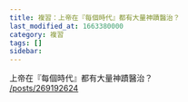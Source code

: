 ```yaml
---
title: 複習：上帝在『每個時代』都有大量神蹟醫治？
last_modified_at: 1663380000
category: 複習
tags: []
sidebar: 
---
```


<p>上帝在『每個時代』都有大量神蹟醫治？<br/>
<a href="/posts/269192624" target="_blank">/posts/269192624</a></p>
<p> </p>
